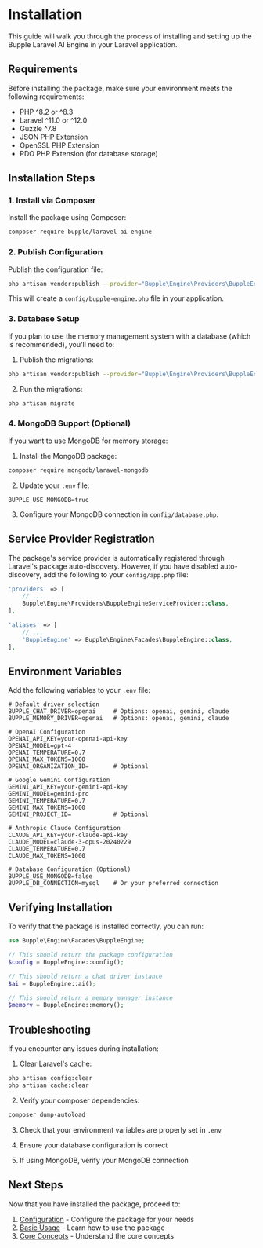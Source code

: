 # Installation

This guide will walk you through the process of installing and setting up the Bupple Laravel AI Engine in your Laravel application.

## Requirements

Before installing the package, make sure your environment meets the following requirements:

- PHP ^8.2 or ^8.3
- Laravel ^11.0 or ^12.0
- Guzzle ^7.8
- JSON PHP Extension
- OpenSSL PHP Extension
- PDO PHP Extension (for database storage)

## Installation Steps

### 1. Install via Composer

Install the package using Composer:

```bash
composer require bupple/laravel-ai-engine
```

### 2. Publish Configuration

Publish the configuration file:

```bash
php artisan vendor:publish --provider="Bupple\Engine\Providers\BuppleEngineServiceProvider"
```

This will create a `config/bupple-engine.php` file in your application.

### 3. Database Setup

If you plan to use the memory management system with a database (which is recommended), you'll need to:

1. Publish the migrations:
```bash
php artisan vendor:publish --provider="Bupple\Engine\Providers\BuppleEngineServiceProvider" --tag="bupple-engine-migrations"
```

2. Run the migrations:
```bash
php artisan migrate
```

### 4. MongoDB Support (Optional)

If you want to use MongoDB for memory storage:

1. Install the MongoDB package:
```bash
composer require mongodb/laravel-mongodb
```

2. Update your `.env` file:
```env
BUPPLE_USE_MONGODB=true
```

3. Configure your MongoDB connection in `config/database.php`.

## Service Provider Registration

The package's service provider is automatically registered through Laravel's package auto-discovery. However, if you have disabled auto-discovery, add the following to your `config/app.php` file:

```php
'providers' => [
    // ...
    Bupple\Engine\Providers\BuppleEngineServiceProvider::class,
],

'aliases' => [
    // ...
    'BuppleEngine' => Bupple\Engine\Facades\BuppleEngine::class,
],
```

## Environment Variables

Add the following variables to your `.env` file:

```env
# Default driver selection
BUPPLE_CHAT_DRIVER=openai     # Options: openai, gemini, claude
BUPPLE_MEMORY_DRIVER=openai   # Options: openai, gemini, claude

# OpenAI Configuration
OPENAI_API_KEY=your-openai-api-key
OPENAI_MODEL=gpt-4
OPENAI_TEMPERATURE=0.7
OPENAI_MAX_TOKENS=1000
OPENAI_ORGANIZATION_ID=       # Optional

# Google Gemini Configuration
GEMINI_API_KEY=your-gemini-api-key
GEMINI_MODEL=gemini-pro
GEMINI_TEMPERATURE=0.7
GEMINI_MAX_TOKENS=1000
GEMINI_PROJECT_ID=            # Optional

# Anthropic Claude Configuration
CLAUDE_API_KEY=your-claude-api-key
CLAUDE_MODEL=claude-3-opus-20240229
CLAUDE_TEMPERATURE=0.7
CLAUDE_MAX_TOKENS=1000

# Database Configuration (Optional)
BUPPLE_USE_MONGODB=false
BUPPLE_DB_CONNECTION=mysql    # Or your preferred connection
```

## Verifying Installation

To verify that the package is installed correctly, you can run:

```php
use Bupple\Engine\Facades\BuppleEngine;

// This should return the package configuration
$config = BuppleEngine::config();

// This should return a chat driver instance
$ai = BuppleEngine::ai();

// This should return a memory manager instance
$memory = BuppleEngine::memory();
```

## Troubleshooting

If you encounter any issues during installation:

1. Clear Laravel's cache:
```bash
php artisan config:clear
php artisan cache:clear
```

2. Verify your composer dependencies:
```bash
composer dump-autoload
```

3. Check that your environment variables are properly set in `.env`

4. Ensure your database configuration is correct

5. If using MongoDB, verify your MongoDB connection

## Next Steps

Now that you have installed the package, proceed to:

1. [Configuration](configuration) - Configure the package for your needs
2. [Basic Usage](../basic-usage) - Learn how to use the package
3. [Core Concepts](../core/ai-providers) - Understand the core concepts
